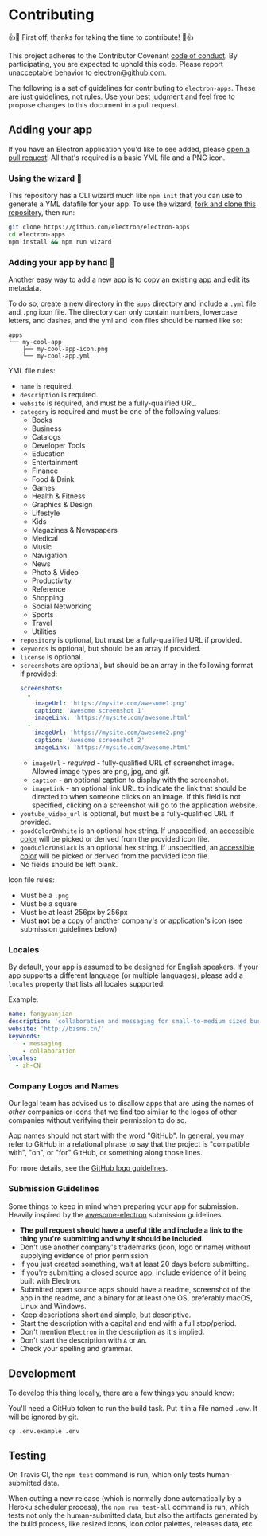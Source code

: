 # Contributing

:+1::tada: First off, thanks for taking the time to contribute! :tada::+1:

This project adheres to the Contributor Covenant [code of conduct](https://github.com/electron/electron/blob/master/CODE_OF_CONDUCT.md).
By participating, you are expected to uphold this code. Please report unacceptable
behavior to electron@github.com.

The following is a set of guidelines for contributing to `electron-apps`.
These are just guidelines, not rules. Use your best judgment and feel free to
propose changes to this document in a pull request.

## Adding your app

If you have an Electron application you'd like to see added, please
[open a pull request](https://help.github.com/articles/creating-a-pull-request/)!
All that's required is a basic YML file and a PNG icon.

### Using the wizard 🔮

This repository has a CLI wizard much like `npm init` that you can use to generate
a YML datafile for your app. To use the wizard,
[fork and clone this repository](https://help.github.com/articles/fork-a-repo/),
then run:

```sh
git clone https://github.com/electron/electron-apps
cd electron-apps
npm install && npm run wizard
```

### Adding your app by hand 💪

Another easy way to add a new app is to copy an existing app and edit its metadata.

To do so, create a new directory in the `apps` directory and include a `.yml`
file and `.png` icon file. The directory can only contain numbers,
lowercase letters, and dashes, and the yml and icon files should be named
like so:

```
apps
└── my-cool-app
    ├── my-cool-app-icon.png
    └── my-cool-app.yml
```

YML file rules:

- `name` is required.
- `description` is required.
- `website` is required, and must be a fully-qualified URL.
- `category` is required and must be one of the following values:
  * Books
  * Business
  * Catalogs
  * Developer Tools
  * Education
  * Entertainment
  * Finance
  * Food & Drink
  * Games
  * Health & Fitness
  * Graphics & Design
  * Lifestyle
  * Kids
  * Magazines & Newspapers
  * Medical
  * Music
  * Navigation
  * News
  * Photo & Video
  * Productivity
  * Reference
  * Shopping
  * Social Networking
  * Sports
  * Travel
  * Utilities
- `repository` is optional, but must be a fully-qualified URL if provided.
- `keywords` is optional, but should be an array if provided.
- `license` is optional.
- `screenshots` are optional, but should be an array in the following format if provided:
  ```yml
  screenshots:
    -
      imageUrl: 'https://mysite.com/awesome1.png'
      caption: 'Awesome screenshot 1'
      imageLink: 'https://mysite.com/awesome.html'
    -
      imageUrl: 'https://mysite.com/awesome2.png'
      caption: 'Awesome screenshot 2'
      imageLink: 'https://mysite.com/awesome.html'
  ```
  * `imageUrl` - *required* - fully-qualified URL of screenshot image.  Allowed image types are png, jpg, and gif.
  * `caption` - an optional caption to display with the screenshot.
  * `imageLink` - an optional link URL to indicate the link that should be directed to when someone clicks on an image.  If this field is not specified, clicking on a screenshot will go to the application website.
- `youtube_video_url` is optional, but must be a fully-qualified URL if provided.
- `goodColorOnWhite` is an optional hex string. If unspecified, an 
  [accessible color](https://github.com/zeke/make-color-accessible) will be
  picked or derived from the provided icon file.
- `goodColorOnBlack` is an optional hex string. If unspecified, an 
[accessible color](https://github.com/zeke/make-color-accessible) will be
picked or derived from the provided icon file.
- No fields should be left blank.

Icon file rules:

- Must be a `.png`
- Must be a square
- Must be at least 256px by 256px
- Must **not** be a copy of another company's or application's icon (see submission guidelines below)

### Locales

By default, your app is assumed to be designed for English speakers. If your
app supports a different language (or multiple languages), please add a
`locales` property that lists all locales supported.

Example:

```yml
name: fangyuanjian
description: 'collaboration and messaging for small-to-medium sized businesses.'
website: 'http://bzsns.cn/'
keywords:
    - messaging
    - collaboration
locales:
  - zh-CN
```

### Company Logos and Names

Our legal team has advised us to disallow apps that are using the names of _other_ companies or icons that we find too similar to the logos of other companies without verifying their permission to do so. 

App names should not start with the word "GitHub". In general, you may refer to GitHub in a relational phrase to say that the project is "compatible with", "on", or "for" GitHub, or something along those lines.

For more details, see the [GitHub logo guidelines](https://github.com/logos).

### Submission Guidelines

Some things to keep in mind when preparing your app for submission. Heavily inspired by the [awesome-electron](https://github.com/sindresorhus/awesome-electron) submission guidelines.

- **The pull request should have a useful title and include a link to the thing you're submitting and why it should be included.**
- Don't use another company's trademarks (icon, logo or name) without supplying evidence of prior permission
- If you just created something, wait at least 20 days before submitting.
- If you're submitting a closed source app, include evidence of it being built with Electron.
- Submitted open source apps should have a readme, screenshot of the app in the readme, and a binary for at least one OS, preferably macOS, Linux and Windows.
- Keep descriptions short and simple, but descriptive.
- Start the description with a capital and end with a full stop/period.
- Don't mention `Electron` in the description as it's implied.
- Don't start the description with `A` or `An`.
- Check your spelling and grammar.

## Development

To develop this thing locally, there are a few things you should know:

You'll need a GitHub token to run the build task. Put it in a file named
`.env`. It will be ignored by git.

```
cp .env.example .env
```

## Testing

On Travis CI, the `npm test` command is run, which only tests human-submitted
data.

When cutting a new release (which is normally done automatically by a Heroku
scheduler process), the `npm run test-all` command is run, which tests not
only the human-submitted data, but also the artifacts generated by the
build process, like resized icons, icon color palettes, releases data, etc.
